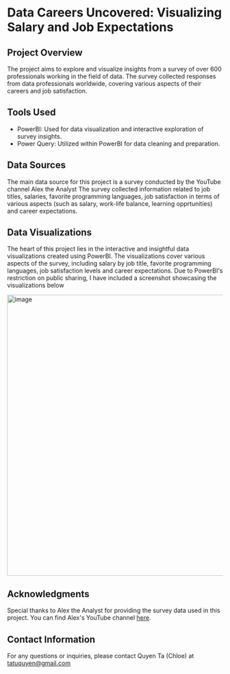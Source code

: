 # Data Careers Uncovered: Visualizing Salary and Job Expectations 

## Project Overview
The project aims to explore and visualize insights from a survey of over 600 professionals working in the field of data. 
The survey collected responses from data professionals worldwide, covering various aspects of their careers and job satisfaction. 

## Tools Used
- PowerBI: Used for data visualization and interactive exploration of survey insights.
- Power Query: Utilized within PowerBI for data cleaning and preparation.

## Data Sources
The main data source for this project is a survey conducted by the YouTube channel Alex the Analyst
The survey collected information related to job titles, salaries, favorite programming languages, job satisfaction in terms of various aspects (such as salary, work-life balance, learning opprtunities) and career expectations. 

## Data Visualizations
The heart of this project lies in the interactive and insightful data visualizations created using PowerBI. The visualizations cover various aspects of the survey, including salary by job title, favorite programming languages, job satisfaction levels and career expectations.
Due to PowerBI's restriction on public sharing, I have included a screenshot showcasing the visualizations below

<img width="655" alt="image" src="https://github.com/Quyen-Ta/Data-Careers-Uncovered-Visualizing-Salary-and-Job-Expectations/assets/128329914/70c1f197-d7a5-4903-90e3-dc2c2c4f5c67">

## Acknowledgments
Special thanks to Alex the Analyst for providing the survey data used in this project. 
You can find Alex's YouTube channel [here](https://www.youtube.com/@AlexTheAnalyst).

## Contact Information
For any questions or inquiries, please contact Quyen Ta (Chloe) at tatuquyen@gmail.com
